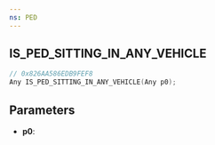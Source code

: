 ```yaml
---
ns: PED
---
```

## IS_PED_SITTING_IN_ANY_VEHICLE

```c
// 0x826AA586EDB9FEF8
Any IS_PED_SITTING_IN_ANY_VEHICLE(Any p0);
```

## Parameters
* **p0**:
